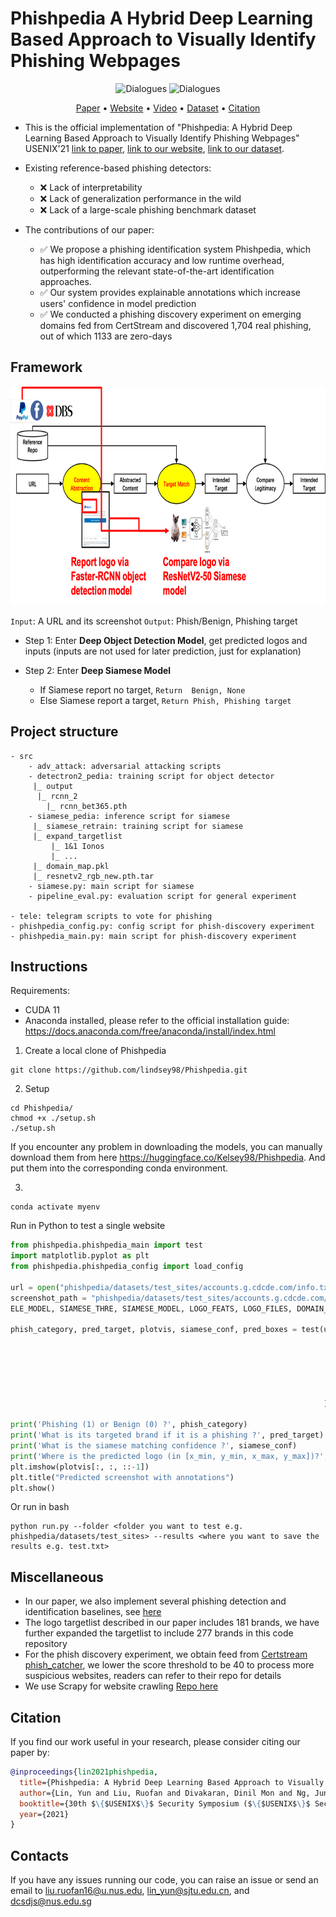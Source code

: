 # Phishpedia A Hybrid Deep Learning Based Approach to Visually Identify Phishing Webpages

<div align="center">

![Dialogues](https://img.shields.io/badge/Proctected\_Brands\_Size-277-green?style=flat-square)
![Dialogues](https://img.shields.io/badge/Phishing\_Benchmark\_Size-30k-green?style=flat-square)


</div>
<p align="center">
  <a href="https://www.usenix.org/conference/usenixsecurity21/presentation/lin">Paper</a> •
  <a href="https://sites.google.com/view/phishpedia-site/">Website</a> •
  <a href="https://www.youtube.com/watch?v=ZQOH1RW5DmY">Video</a> •
   <a href="https://drive.google.com/file/d/12ypEMPRQ43zGRqHGut0Esq2z5en0DH4g/view?usp=drive_link">Dataset</a> •
  <a href="#citation">Citation</a>
</p>

- This is the official implementation of "Phishpedia: A Hybrid Deep Learning Based Approach to Visually Identify Phishing Webpages" USENIX'21 [link to paper](https://www.usenix.org/conference/usenixsecurity21/presentation/lin), [link to our website](https://sites.google.com/view/phishpedia-site/), [link to our dataset](https://drive.google.com/file/d/12ypEMPRQ43zGRqHGut0Esq2z5en0DH4g/view?usp=drive_link).

- Existing reference-based phishing detectors:
  - :x: Lack of interpretability
  - :x: Lack of generalization performance in the wild
  - :x: Lack of a large-scale phishing benchmark dataset
    
- The contributions of our paper:
   - :white_check_mark: We propose a phishing identification system Phishpedia, which has high identification accuracy and low runtime overhead, outperforming the relevant state-of-the-art identification approaches. 
   - :white_check_mark: Our system provides explainable annotations which increase users' confidence in model prediction
   - :white_check_mark: We conducted a phishing discovery experiment on emerging domains fed from CertStream and discovered 1,704 real phishing, out of which 1133 are zero-days   

## Framework
    
<img src="phishpedia/big_pic/overview.png" style="width:2000px;height:350px"/>

```Input```: A URL and its screenshot ```Output```: Phish/Benign, Phishing target
- Step 1: Enter <b>Deep Object Detection Model</b>, get predicted logos and inputs (inputs are not used for later prediction, just for explanation)

- Step 2: Enter <b>Deep Siamese Model</b>
    - If Siamese report no target, ```Return  Benign, None```
    - Else Siamese report a target, ```Return Phish, Phishing target``` 
    
## Project structure
```
- src
    - adv_attack: adversarial attacking scripts
    - detectron2_pedia: training script for object detector
     |_ output
      |_ rcnn_2
        |_ rcnn_bet365.pth 
    - siamese_pedia: inference script for siamese
     |_ siamese_retrain: training script for siamese
     |_ expand_targetlist
         |_ 1&1 Ionos
         |_ ...
     |_ domain_map.pkl
     |_ resnetv2_rgb_new.pth.tar
    - siamese.py: main script for siamese
    - pipeline_eval.py: evaluation script for general experiment

- tele: telegram scripts to vote for phishing 
- phishpedia_config.py: config script for phish-discovery experiment 
- phishpedia_main.py: main script for phish-discovery experiment 
```

## Instructions
Requirements: 
- CUDA 11
- Anaconda installed, please refer to the official installation guide: https://docs.anaconda.com/free/anaconda/install/index.html 

1. Create a local clone of Phishpedia
```
git clone https://github.com/lindsey98/Phishpedia.git
```

2. Setup
```
cd Phishpedia/
chmod +x ./setup.sh
./setup.sh
```
If you encounter any problem in downloading the models, you can manually download them from here https://huggingface.co/Kelsey98/Phishpedia. And put them into the corresponding conda environment.

3. 
```
conda activate myenv
```

Run in Python to test a single website
```python
from phishpedia.phishpedia_main import test
import matplotlib.pyplot as plt
from phishpedia.phishpedia_config import load_config

url = open("phishpedia/datasets/test_sites/accounts.g.cdcde.com/info.txt").read().strip()
screenshot_path = "phishpedia/datasets/test_sites/accounts.g.cdcde.com/shot.png"
ELE_MODEL, SIAMESE_THRE, SIAMESE_MODEL, LOGO_FEATS, LOGO_FILES, DOMAIN_MAP_PATH = load_config(None)

phish_category, pred_target, plotvis, siamese_conf, pred_boxes = test(url=url, screenshot_path=screenshot_path,
                                                                       ELE_MODEL=ELE_MODEL,
                                                                       SIAMESE_THRE=SIAMESE_THRE,
                                                                       SIAMESE_MODEL=SIAMESE_MODEL,
                                                                       LOGO_FEATS=LOGO_FEATS,
                                                                       LOGO_FILES=LOGO_FILES,
                                                                       DOMAIN_MAP_PATH=DOMAIN_MAP_PATH
                                                                      )

print('Phishing (1) or Benign (0) ?', phish_category)
print('What is its targeted brand if it is a phishing ?', pred_target)
print('What is the siamese matching confidence ?', siamese_conf)
print('Where is the predicted logo (in [x_min, y_min, x_max, y_max])?', pred_boxes)
plt.imshow(plotvis[:, :, ::-1])
plt.title("Predicted screenshot with annotations")
plt.show()
```

Or run in bash 
```
python run.py --folder <folder you want to test e.g. phishpedia/datasets/test_sites> --results <where you want to save the results e.g. test.txt> 
```

## Miscellaneous
- In our paper, we also implement several phishing detection and identification baselines, see [here](https://github.com/lindsey98/PhishingBaseline)
- The logo targetlist described in our paper includes 181 brands, we have further expanded the targetlist to include 277 brands in this code repository 
- For the phish discovery experiment, we obtain feed from [Certstream phish_catcher](https://github.com/x0rz/phishing_catcher), we lower the score threshold to be 40 to process more suspicious websites, readers can refer to their repo for details
- We use Scrapy for website crawling [Repo here](https://github.com/lindsey98/MyScrapy.git) 

## Citation 
If you find our work useful in your research, please consider citing our paper by:

```bibtex
@inproceedings{lin2021phishpedia,
  title={Phishpedia: A Hybrid Deep Learning Based Approach to Visually Identify Phishing Webpages},
  author={Lin, Yun and Liu, Ruofan and Divakaran, Dinil Mon and Ng, Jun Yang and Chan, Qing Zhou and Lu, Yiwen and Si, Yuxuan and Zhang, Fan and Dong, Jin Song},
  booktitle={30th $\{$USENIX$\}$ Security Symposium ($\{$USENIX$\}$ Security 21)},
  year={2021}
}
```

## Contacts
If you have any issues running our code, you can raise an issue or send an email to liu.ruofan16@u.nus.edu, lin_yun@sjtu.edu.cn, and dcsdjs@nus.edu.sg
